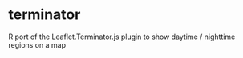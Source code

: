 # terminator
R port of the Leaflet.Terminator.js plugin to show daytime / nighttime regions on a map
